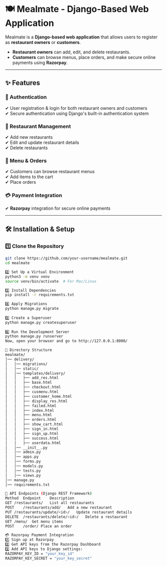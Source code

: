 # 🍽️ Mealmate - Django-Based Web Application  

Mealmate is a **Django-based web application** that allows users to register as **restaurant owners** or **customers**.  
- **Restaurant owners** can add, edit, and delete restaurants.  
- **Customers** can browse menus, place orders, and make secure online payments using **Razorpay**.  

---

## ✨ Features  

### 🔐 Authentication  
✔ User registration & login for both restaurant owners and customers  
✔ Secure authentication using Django's built-in authentication system  

### 🏪 Restaurant Management  
✔ Add new restaurants  
✔ Edit and update restaurant details  
✔ Delete restaurants  

### 📜 Menu & Orders  
✔ Customers can browse restaurant menus  
✔ Add items to the cart  
✔ Place orders  

### 💳 Payment Integration  
✔ **Razorpay** integration for secure online payments  

---

## 🛠️ Installation & Setup  

### 1️⃣ Clone the Repository  
```bash
git clone https://github.com/your-username/mealmate.git  
cd mealmate

2️⃣ Set Up a Virtual Environment
python3 -m venv venv  
source venv/bin/activate  # For Mac/Linux

3️⃣ Install Dependencies
pip install -r requirements.txt

4️⃣ Apply Migrations
python manage.py migrate
 
5️⃣ Create a Superuser
python manage.py createsuperuser
 
6️⃣ Run the Development Server
python manage.py runserver  
Now, open your browser and go to http://127.0.0.1:8000/

📂 Directory Structure
mealmate/  
│── delivery/  
│   │── migrations/  
│   │── static/  
│   │── templates/delivery/  
│   │   ├── add_res.html  
│   │   ├── base.html  
│   │   ├── checkout.html  
│   │   ├── cusmenu.html  
│   │   ├── customer_home.html  
│   │   ├── display_res.html  
│   │   ├── failed.html  
│   │   ├── index.html  
│   │   ├── menu.html  
│   │   ├── orders.html  
│   │   ├── show_cart.html  
│   │   ├── sign_in.html  
│   │   ├── sign_up.html  
│   │   ├── success.html  
│   │   ├── userdata.html  
│   │── __init__.py  
│   │── admin.py  
│   │── apps.py  
│   │── forms.py  
│   │── models.py  
│   │── tests.py  
│   │── views.py  
│── manage.py  
│── requirements.txt  

📡 API Endpoints (Django REST Framework)
Method	Endpoint	Description
GET	/restaurants/	List all restaurants
POST	/restaurants/add/	Add a new restaurant
PUT	/restaurants/update/<id>/	Update restaurant details
DELETE	/restaurants/delete/<id>/	Delete a restaurant
GET	/menu/	Get menu items
POST	/order/	Place an order

💳 Razorpay Payment Integration
1️⃣ Sign up at Razorpay
2️⃣ Get API keys from the Razorpay Dashboard
3️⃣ Add API keys to Django settings:
RAZORPAY_KEY_ID = "your_key_id"  
RAZORPAY_KEY_SECRET = "your_key_secret"  
